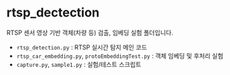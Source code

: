 # rtsp_dectection

RTSP 센서 영상 기반 객체(차량 등) 검출, 임베딩 실험 폴더입니다.

- `rtsp_detection.py` : RTSP 실시간 탐지 메인 코드
- `rtsp_car_embedding.py`, `protoEmbeddingTest.py` : 객체 임베딩 및 후처리 실험
- `capture.py`, `sample1.py` : 실험/테스트 스크립트